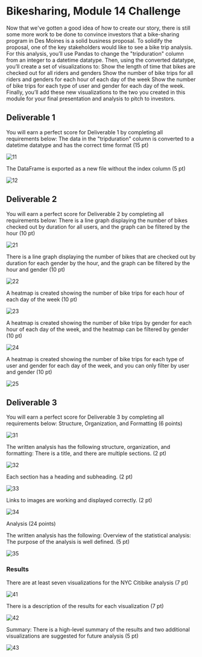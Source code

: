 # Bikesharing, Module 14 Challenge

Now that we've gotten a good idea of how to create our story, there is still some more work to be done to convince investors that a bike-sharing program in Des Moines is a solid business proposal. To solidify the proposal, one of the key stakeholders would like to see a bike trip analysis.
For this analysis, you’ll use Pandas to change the "tripduration" column from an integer to a datetime datatype. Then, using the converted datatype, you’ll create a set of visualizations to:
Show the length of time that bikes are checked out for all riders and genders
Show the number of bike trips for all riders and genders for each hour of each day of the week
Show the number of bike trips for each type of user and gender for each day of the week.
Finally, you’ll add these new visualizations to the two you created in this module for your final presentation and analysis to pitch to investors.


## Deliverable 1

You will earn a perfect score for Deliverable 1 by completing all requirements below:
The data in the "tripduration" column is converted to a datetime datatype and has the correct time format (15 pt)

![11](Images/11.png)

The DataFrame is exported as a new file without the index column (5 pt)

![12](Images/12.png)


## Deliverable 2

You will earn a perfect score for Deliverable 2 by completing all requirements below:
There is a line graph displaying the number of bikes checked out by duration for all users, and the graph can be filtered by the hour (10 pt)

![21](Images/21.png)

There is a line graph displaying the number of bikes that are checked out by duration for each gender by the hour, and the graph can be filtered by the hour and gender (10 pt)

![22](Images/22.png)

A heatmap is created showing the number of bike trips for each hour of each day of the week (10 pt)

![23](Images/23.png)

A heatmap is created showing the number of bike trips by gender for each hour of each day of the week, and the heatmap can be filtered by gender (10 pt)

![24](Images/24.png)

A heatmap is created showing the number of bike trips for each type of user and gender for each day of the week, and you can only filter by user and gender (10 pt)

![25](Images/25.png)


## Deliverable 3

You will earn a perfect score for Deliverable 3 by completing all requirements below:
Structure, Organization, and Formatting (6 points)

![31](Images/31.png)

The written analysis has the following structure, organization, and formatting:
There is a title, and there are multiple sections. (2 pt)

![32](Images/32.png)

Each section has a heading and subheading. (2 pt)

![33](Images/33.png)

Links to images are working and displayed correctly. (2 pt)

![34](Images/34.png)

Analysis (24 points)

The written analysis has the following:
Overview of the statistical analysis:
The purpose of the analysis is well defined. (5 pt)

![35](Images/35.png)

### Results

There are at least seven visualizations for the NYC Citibike analysis (7 pt)

![41](Images/41.png)

There is a description of the results for each visualization (7 pt)

![42](Images/42.png)

Summary:
There is a high-level summary of the results and two additional visualizations are suggested for future analysis (5 pt)

![43](Images/43.png)